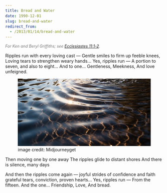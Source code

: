 ```yaml
---
title: Bread and Water
date: 1990-12-01
slug: bread-and-water
redirect_from:
  - /2013/01/14/bread-and-water
---
```


<p style="font-style:italic;font-size:90%;color:#777;">For Ken and Beryl Griffiths; see <a href="http://www.lds.org/scriptures/ot/eccl/11.1-2?lang=eng#1" target="_blank">Ecclesiastes 11:1-2</a>.</p>

<p class="poetry">Ripples run with every loving cast &mdash; 
Gentle smiles to firm up feeble knees,
Loving tears to strengthen weary hands...
Yes, ripples run &mdash; 
A portion to seven, and also to eight...
And to one...
Gentleness,
Meekness,
And love unfeigned.</p>

<figure><img alt="ripples on water" src="assets/ripples.jpg" /><figcaption>image credit: Midjourneyget</figcaption></figure>

<p class="poetry">Then moving one by one away
The ripples glide to distant shores
And there is silence, many days

And then the ripples come again &mdash; 
joyful strides of confidence and faith
grateful tears, conviction, proven hearts...
Yes, ripples run &mdash; 
From the fifteen.
And the one...
Friendship,
Love,
And bread.</p>